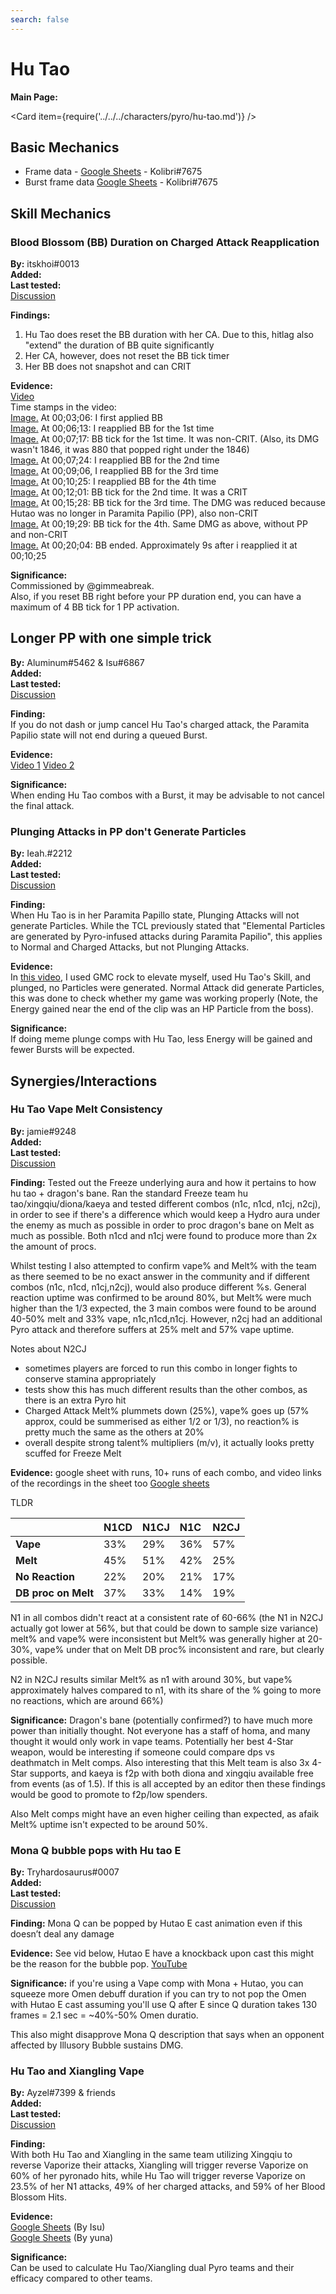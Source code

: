 ```yaml
---
search: false
---
```


# Hu Tao

**Main Page:**

<Card item={require('../../../characters/pyro/hu-tao.md')} />

## Basic Mechanics

* Frame data - [Google Sheets](https://docs.google.com/spreadsheets/d/1KR_FMtupIbLEhWRGww2N2UKEJG3hy5mWJIez8S6EZ2w/edit?usp=sharing) - Kolibri\#7675
* Burst frame data [Google Sheets](https://docs.google.com/spreadsheets/d/1zCwdd6_KYFqMD4OQ_llGLdDshoZTu_1pmAMysxGDQvs/edit?usp=sharing) - Kolibri\#7675

## Skill Mechanics

### Blood Blossom \(BB\) Duration on Charged Attack Reapplication

**By:** itskhoi\#0013  
**Added:** <Version date="2021-05-29" />  
**Last tested:** <VersionHl date="2021-05-29" />  
[Discussion](https://tickets.deeznuts.moe/ticket-archive/attachments_839858127825403904_848324677281251348_transcript-hutao-blood-blossom-duration-on-charge-atk-reapplication.html)

**Findings:**

1. Hu Tao does reset the BB duration with her CA. Due to this, hitlag also "extend" the duration of BB quite significantly
2. Her CA, however, does not reset the BB tick timer
3. Her BB does not snapshot and can CRIT

**Evidence:**  
[Video](https://youtu.be/yrNv3Ovxes4)  
Time stamps in the video:  
[Image.](https://i.imgur.com/c7DzOY8.jpg) At 00;03;06: I first applied BB  
[Image.](https://i.imgur.com/A02CDlE.jpg) At 00;06;13: I reapplied BB for the 1st time  
[Image.](https://i.imgur.com/4oywcDb.jpg) At 00;07;17: BB tick for the 1st time. It was non-CRIT. \(Also, its DMG wasn't 1846, it was 880 that popped right under the 1846\)  
[Image.](https://i.imgur.com/R4udWmE.jpg) At 00;07;24: I reapplied BB for the 2nd time  
[Image.](https://i.imgur.com/KBWABMa.jpg) At 00;09;06, I reapplied BB for the 3rd time  
[Image.](https://i.imgur.com/YEWeDRO.jpg) At 00;10;25: I reapplied BB for the 4th time  
[Image.](https://i.imgur.com/olENR8F.jpg) At 00;12;01: BB tick for the 2nd time. It was a CRIT  
[Image.](https://i.imgur.com/UNW3by4.jpg) At 00;15;28: BB tick for the 3rd time. The DMG was reduced because Hutao was no longer in Paramita Papilio \(PP\), also non-CRIT  
[Image.](https://i.imgur.com/njU9MXZ.jpg) At 00;19;29: BB tick for the 4th. Same DMG as above, without PP and non-CRIT  
[Image.](https://i.imgur.com/1k15rzd.jpg) At 00;20;04: BB ended. Approximately 9s after i reapplied it at 00;10;25

**Significance:**  
Commissioned by @gimmeabreak.  
Also, if you reset BB right before your PP duration end, you can have a maximum of 4 BB tick for 1 PP activation.

## Longer PP with one simple trick

**By:** Aluminum\#5462 & Isu\#6867  
**Added:** <Version date="2021-08-01" />  
**Last tested:** <VersionHl date="2021-08-01" />  
[Discussion](https://tickets.deeznuts.moe/ticket-archive/attachments_870511694156267581_871411510004559902_transcript-longer-pp-with-one-simple-trick.html)

**Finding:**  
If you do not dash or jump cancel Hu Tao's charged attack, the Paramita Papilio state will not end during a queued Burst.

**Evidence:**  
[Video 1](https://youtu.be/q-B5W7Tw4VA) [Video 2](https://www.youtube.com/watch?v=AQdeKmZ2vuY)

**Significance:**  
When ending Hu Tao combos with a Burst, it may be advisable to not cancel the final attack.

### Plunging Attacks in PP don't Generate Particles

**By:** Ieah.\#2212  
**Added:** <Version date="2022-02-24" />  
**Last tested:** <VersionHl date="2022-02-24" />  
[Discussion](https://tickets.deeznuts.moe/ticket-archive/attachments_945097851195777054_967849977265139732_transcript-plunge-attacks-in-pp-dont-generate-particles.html)

**Finding:**  
When Hu Tao is in her Paramita Papillo state, Plunging Attacks will not generate Particles. While the TCL previously stated that "Elemental Particles are generated by Pyro-infused attacks during Paramita Papilio", this applies to Normal and Charged Attacks, but not Plunging Attacks.

**Evidence:**  
In [this video](https://imgur.com/a/yCu3mub), I used GMC rock to elevate myself, used Hu Tao's Skill, and plunged, no Particles were generated. Normal Attack did generate Particles, this was done to check whether my game was working properly \(Note, the Energy gained near the end of the clip was an HP Particle from the boss\).

**Significance:**  
If doing meme plunge comps with Hu Tao, less Energy will be gained and fewer Bursts will be expected.

## Synergies/Interactions

### Hu Tao Vape Melt Consistency

**By:** jamie\#9248  
**Added:** <Version date="2021-05-25" />  
**Last tested:** <VersionHl date="2021-05-25" />  
[Discussion](https://tickets.deeznuts.moe/ticket-archive/attachments_835296118795534388_846695458117124096_transcript-hu-tao-vape-melt-consistency.html)

**Finding:** Tested out the Freeze underlying aura and how it pertains to how hu tao + dragon's bane. Ran the standard Freeze team hu tao/xingqiu/diona/kaeya and tested different combos \(n1c, n1cd, n1cj, n2cj\), in order to see if there's a difference which would keep a Hydro aura under the enemy as much as possible in order to proc dragon's bane on Melt as much as possible. Both n1cd and n1cj were found to produce more than 2x the amount of procs.

Whilst testing I also attempted to confirm vape% and Melt% with the team as there seemed to be no exact answer in the community and if different combos \(n1c, n1cd, n1cj,n2cj\), would also produce different %s. General reaction uptime was confirmed to be around 80%, but Melt% were much higher than the 1/3 expected, the 3 main combos were found to be around 40-50% melt and 33% vape, n1c,n1cd,n1cj. However, n2cj had an additional Pyro attack and therefore suffers at 25% melt and 57% vape uptime.

Notes about N2CJ

* sometimes players are forced to run this combo in longer fights to conserve stamina appropriately
* tests show this has much different results than the other combos, as there is an extra Pyro hit
* Charged Attack Melt% plummets down \(25%\), vape% goes up \(57% approx, could be summerised as either 1/2 or 1/3\), no reaction% is pretty much the same as the others at 20%
* overall despite strong talent% multipliers \(m/v\), it actually looks pretty scuffed for Freeze Melt

**Evidence:** google sheet with runs, 10+ runs of each combo, and video links of the recordings in the sheet too [Google sheets](https://docs.google.com/spreadsheets/d/1W3hYC1tQTwslTZ4YA-1EIHkanCjAve4FqaE1Zuprf-w/edit?usp=sharing)

TLDR

|                     | N1CD | N1CJ | N1C | N2CJ |
| :------------------ | :--- | :--- | :-- | :--- |
| **Vape**            | 33%  | 29%  | 36% | 57%  |
| **Melt**            | 45%  | 51%  | 42% | 25%  |
| **No Reaction**     | 22%  | 20%  | 21% | 17%  |
| **DB proc on Melt** | 37%  | 33%  | 14% | 19%  |

N1 in all combos didn't react at a consistent rate of 60-66% \(the N1 in N2CJ actually got lower at 56%, but that could be down to sample size variance\) melt% and vape% were inconsistent but Melt% was generally higher at 20-30%, vape% under that on Melt DB proc% inconsistent and rare, but clearly possible.

N2 in N2CJ results similar Melt% as n1 with around 30%, but vape% approximately halves compared to n1, with its share of the % going to more no reactions, which are around 66%\)

**Significance:** Dragon's bane \(potentially confirmed?\) to have much more power than initially thought. Not everyone has a staff of homa, and many thought it would only work in vape teams. Potentially her best 4-Star weapon, would be interesting if someone could compare dps vs deathmatch in Melt comps. Also interesting that this Melt team is also 3x 4-Star supports, and kaeya is f2p with both diona and xingqiu available free from events \(as of 1.5\). If this is all accepted by an editor then these findings would be good to promote to f2p/low spenders.

Also Melt comps might have an even higher ceiling than expected, as afaik Melt% uptime isn't expected to be around 50%.

### Mona Q bubble pops with Hu tao E

**By:** Tryhardosaurus\#0007  
**Added:** <Version date="2021-05-25" />  
**Last tested:** <VersionHl date="2021-05-25" />  
[Discussion](https://tickets.deeznuts.moe/ticket-archive/attachments_841629546008018955_846705904598777886_transcript-mona-q-bubble-pops-with-hutao-e-cast.html)

**Finding:** Mona Q can be popped by Hutao E cast animation even if this doesn’t deal any damage

**Evidence:** See vid below, Hutao E have a knockback upon cast this might be the reason for the bubble pop. [YouTube](https://youtu.be/tbSi0AzP0ew)

**Significance:** if you're using a Vape comp with Mona + Hutao, you can squeeze more Omen debuff duration if you can try to not pop the Omen with Hutao E cast assuming you'll use Q after E since Q duration takes 130 frames = 2.1 sec = ~40%-50% Omen duratio.

This also might disapprove Mona Q description that says when an opponent affected by Illusory Bubble sustains DMG.

### Hu Tao and Xiangling Vape

**By:** Ayzel#7399 & friends  
**Added:** <Version date="2021-06-26" />  
**Last tested:** <VersionHl date="2021-06-26" />  
[Discussion](https://tickets.deeznuts.moe/ticket-archive/attachments_845723930978418758_858187557295620126_transcript-hu-tao-xiangling-vape.html)

**Finding:**  
With both Hu Tao and Xiangling in the same team utilizing Xingqiu to reverse Vaporize their attacks, Xiangling will trigger reverse Vaporize on 60% of her pyronado hits, while Hu Tao will trigger reverse Vaporize on 23.5% of her N1 attacks, 49% of her charged attacks, and 59% of her Blood Blossom Hits.

**Evidence:**  
[Google Sheets](https://docs.google.com/spreadsheets/d/1VFR322mzCJSZssFdwu_2QxtgRT0ImcAFcOavEy7aIr4/edit?usp=sharing) (By Isu)  
[Google Sheets](https://docs.google.com/spreadsheets/d/1XvIuPWXsp5f_mJa8lbteBCq6-d-btYxkLBxGMS7YYTE/edit?usp=sharing) (By yuna)

**Significance:**  
Can be used to calculate Hu Tao/Xiangling dual Pyro teams and their efficacy compared to other teams.
